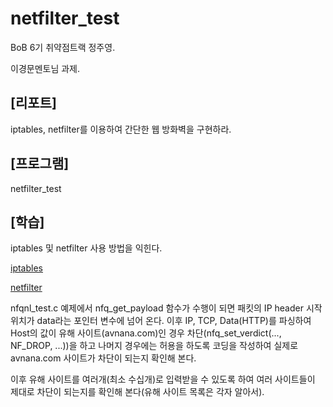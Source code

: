 # netfilter_test

BoB 6기 취약점트랙 정주영.

이경문멘토님 과제.

## [리포트] 
iptables, netfilter를 이용하여 간단한 웹 방화벽을 구현하라.

## [프로그램]
netfilter_test

## [학습]

iptables 및 netfilter 사용 방법을 익힌다.

[iptables](https://gitlab.com/…/…/wikis/iptables-and-netfilter/iptables)

[netfilter](https://gitlab.com/…/network/wikis/iptables-and-n…/netfilter)

nfqnl_test.c 예제에서 nfq_get_payload 함수가 수행이 되면 패킷의 IP header 시작 위치가 data라는 포인터 변수에 넘어 온다. 이후 IP, TCP, Data(HTTP)를 파싱하여 Host의 값이 유해 사이트(avnana.com)인 경우 차단(nfq_set_verdict(..., NF_DROP, ...))을 하고 나머지 경우에는 허용을 하도록 코딩을 작성하여 실제로 avnana.com 사이트가 차단이 되는지 확인해 본다.

이후 유해 사이트를 여러개(최소 수십개)로 입력받을 수 있도록 하여 여러 사이트들이 제대로 차단이 되는지를 확인해 본다(유해 사이트 목록은 각자 알아서).
